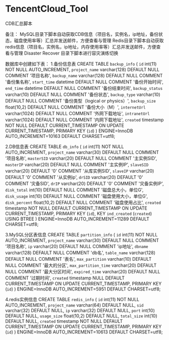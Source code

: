 # TencentCloud_Tool
CDB汇总脚本


备注：
	MySQL目录下脚本自动获取CDB信息（项目名，实例名，ip地址，备份状态，磁盘使用率等）汇总并发送邮件，方便查看与管理
	Redis目录下脚本自动获取redis信息（项目名，实例名，ip地址，内存使用率等）汇总并发送邮件，方便查看与管理
	Disaster Recover 目录下脚本进行容灾演练切换
	
数据库中创建如下表：
1.备份信息表
CREATE TABLE `backup_info` (
  `id` int(11) NOT NULL AUTO_INCREMENT,
  `project_name` varchar(128) DEFAULT NULL COMMENT '项目名称',
  `backup_name` varchar(128) DEFAULT NULL COMMENT '备份集名称',
  `start_time` datetime DEFAULT NULL COMMENT '备份开始时间',
  `end_time` datetime DEFAULT NULL COMMENT '备份结束时间',
  `backup_status` varchar(10) DEFAULT NULL COMMENT '备份状态',
  `backup_type` varchar(10) DEFAULT NULL COMMENT '备份类型（logical or physics）',
  `backup_size` float(10,2) DEFAULT NULL COMMENT '备份大小（M）',
  `internetUrl` varchar(1024) DEFAULT NULL COMMENT '外网下载地址',
  `intranetUrl` varchar(1024) DEFAULT NULL COMMENT '内网下载地址',
  `created` timestamp NOT NULL DEFAULT CURRENT_TIMESTAMP ON UPDATE CURRENT_TIMESTAMP,
  PRIMARY KEY (`id`)
) ENGINE=InnoDB AUTO_INCREMENT=10163 DEFAULT CHARSET=utf8;

2.DB信息表
CREATE TABLE `db_info` (
  `id` int(11) NOT NULL AUTO_INCREMENT,
  `project_name` varchar(30) DEFAULT NULL COMMENT '项目名称',
  `masterSID` varchar(20) DEFAULT NULL COMMENT '主实例SID',
  `masterIP` varchar(20) DEFAULT NULL COMMENT '主实例IP',
  `slaveSID` varchar(20) DEFAULT '0' COMMENT '从库实例SID',
  `slaveIP` varchar(20) DEFAULT '0' COMMENT '从实例ip',
  `drSID` varchar(20) DEFAULT '0' COMMENT '灾备SID',
  `drIP` varchar(20) DEFAULT '0' COMMENT '灾备实例IP',
  `disk_total` int(10) DEFAULT NULL COMMENT '磁盘总大小，单位G',
  `disk_usage` int(10) DEFAULT NULL COMMENT '磁盘使用大小，单位G',
  `disk_percent` float(10,2) DEFAULT NULL COMMENT '磁盘使用占比',
  `created` timestamp NOT NULL DEFAULT CURRENT_TIMESTAMP ON UPDATE CURRENT_TIMESTAMP,
  PRIMARY KEY (`id`),
  KEY `ind_created` (`created`) USING BTREE
) ENGINE=InnoDB AUTO_INCREMENT=11289 DEFAULT CHARSET=utf8;

3.MySQL分区表信息
CREATE TABLE `partition_info` (
  `id` int(11) NOT NULL AUTO_INCREMENT,
  `project_name` varchar(30) DEFAULT NULL COMMENT '项目名称',
  `ip` varchar(20) DEFAULT NULL COMMENT 'ip地址',
  `dbname` varchar(128) DEFAULT NULL COMMENT 'db名',
  `table_name` varchar(128) DEFAULT NULL COMMENT '表名',
  `max_partition` varchar(10) DEFAULT NULL COMMENT '最大的分区',
  `max_partition_time` varchar(20) DEFAULT NULL COMMENT '最大分区时间',
  `expired_time` varchar(20) DEFAULT NULL COMMENT '过期时间',
  `created` timestamp NULL DEFAULT CURRENT_TIMESTAMP ON UPDATE CURRENT_TIMESTAMP,
  PRIMARY KEY (`id`)
) ENGINE=InnoDB AUTO_INCREMENT=5951 DEFAULT CHARSET=utf8;

4.redis实例信息
CREATE TABLE `redis_info` (
  `id` int(11) NOT NULL AUTO_INCREMENT,
  `project_name` varchar(64) DEFAULT NULL,
  `sid` varchar(32) DEFAULT NULL,
  `ip` varchar(32) DEFAULT NULL,
  `port` int(10) DEFAULT NULL,
  `usage_size` float(10,2) DEFAULT NULL,
  `total_size` int(10) DEFAULT NULL,
  `created` timestamp NOT NULL DEFAULT CURRENT_TIMESTAMP ON UPDATE CURRENT_TIMESTAMP,
  PRIMARY KEY (`id`)
) ENGINE=InnoDB AUTO_INCREMENT=10613 DEFAULT CHARSET=utf8;




